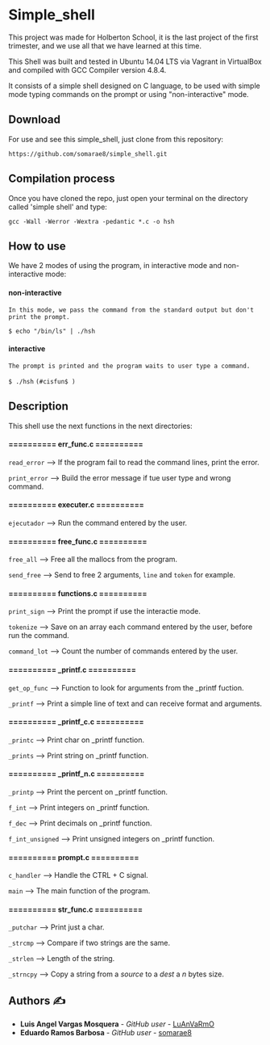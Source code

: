 # Simple_shell

This project was made for Holberton School, it is the last project of the first trimester, and we use all that we have learned at this time.

This Shell was built and tested in Ubuntu 14.04 LTS via Vagrant in VirtualBox and compiled with GCC Compiler version 4.8.4.

It consists of a simple shell designed on C language, to be used with simple mode typing commands on the prompt or using "non-interactive" mode.

## Download

For use and see this simple_shell, just clone from this repository:

`https://github.com/somarae8/simple_shell.git`

## Compilation process

Once you have cloned the repo, just open your terminal on the directory called 'simple shell' and type:

`gcc -Wall -Werror -Wextra -pedantic *.c -o hsh`

## How to use

We have 2 modes of using the program, in interactive mode and non-interactive mode:

#### non-interactive

    In this mode, we pass the command from the standard output but don't print the prompt.

`$ echo "/bin/ls" | ./hsh`


#### interactive

    The prompt is printed and the program waits to user type a command.

`$ ./hsh`
`(#cisfun$ )`

## Description

This shell use the next functions in the next directories:

#### ========== err_func.c ==========

`read_error`        --> If the program fail to read the command lines, print the error.

`print_error`       --> Build the error message if tue user type and wrong command.       


#### ========== executer.c ==========

`ejecutador`        --> Run the command entered by the user.


#### ========== free_func.c ==========

`free_all`          --> Free all the mallocs from the program.

`send_free`         --> Send to free 2 arguments, `line` and `token` for example.


#### ========== functions.c ==========

`print_sign`        --> Print the prompt if use the interactie mode.

`tokenize`          --> Save on an array each command entered by the user, before run the command.

`command_lot`       --> Count the number of commands entered by the user.


#### ========== _printf.c ==========

`get_op_func`       --> Function to look for arguments from the _printf fuction.

`_printf`           --> Print a simple line of text and can receive format and arguments.


#### ========== _printf_c.c ==========

`_printc`           --> Print char on _printf function.

`_prints`           --> Print string on _printf function.


#### ========== _printf_n.c ==========

`_printp`           --> Print the percent on _printf function.

`f_int`             --> Print integers on _printf function.

`f_dec`             --> Print decimals on _printf function.

`f_int_unsigned`    --> Print unsigned integers on _printf function.


#### ========== prompt.c ==========

`c_handler`         --> Handle the CTRL + C signal.

`main`              --> The main function of the program.


#### ========== str_func.c ==========

`_putchar`          --> Print just a char.

`_strcmp`           --> Compare if two strings are the same.

`_strlen`           --> Length of the string.

`_strncpy`          --> Copy a string from a _source_ to a _dest_ a _n_ bytes size.


## Authors ✍

* **Luis Angel Vargas Mosquera** - *GitHub user* - [LuAnVaRmO](https://github.com/LuAnVaRmO)
* **Eduardo Ramos Barbosa** - *GitHub user* - [somarae8](https://github.com/somarae8)
